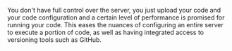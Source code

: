 You don't have full control over the server, you just upload your code and your code configuration and a certain level of performance is promised for running your code. This eases the nuances of configuring an entire server to execute a portion of code, as well as having integrated access to versioning tools such as GitHub.
